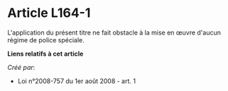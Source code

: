 # Article L164-1

L'application du présent titre ne fait obstacle à la mise en œuvre d'aucun régime de police spéciale.

**Liens relatifs à cet article**

_Créé par_:

  - Loi n°2008-757 du 1er août 2008 - art. 1
